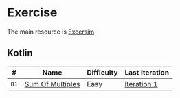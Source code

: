# Exercise

The main resource is [Excersim](https://exercism.org).

## Kotlin

| #    | Name                                                                              | Difficulty | Last Iteration                                              |
| ---- | --------------------------------------------------------------------------------- | ---------- | ----------------------------------------------------------- |
| `01` | [Sum Of Multiples](https://exercism.org/tracks/kotlin/exercises/sum-of-multiples) | Easy       | [Iteration 1](Exercism/Kotlin/SumOfMultiples/Iteration1.kt) |
